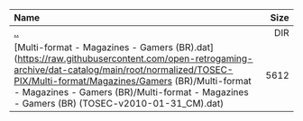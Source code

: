 |Name|Size|
|:---|---:|
|[..](../index.html)|DIR|
|[Multi-format - Magazines - Gamers (BR).dat](https://raw.githubusercontent.com/open-retrogaming-archive/dat-catalog/main/root/normalized/TOSEC-PIX/Multi-format/Magazines/Gamers (BR)/Multi-format - Magazines - Gamers (BR)/Multi-format - Magazines - Gamers (BR) (TOSEC-v2010-01-31_CM).dat)|5612|
